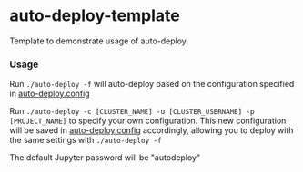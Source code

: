 # auto-deploy-template

Template to demonstrate usage of auto-deploy. 

### Usage
Run `./auto-deploy -f` will auto-deploy based on the configuration specified in [auto-deploy.config](https://github.com/RobGeada/auto-deploy-template/blob/master/auto-deploy.config)

Run `./auto-deploy -c [CLUSTER_NAME] -u [CLUSTER_USERNAME] -p [PROJECT_NAME]` to specify your own configuration. This new configuration will be saved in [auto-deploy.config](https://github.com/RobGeada/auto-deploy-template/blob/master/auto-deploy.config) accordingly, allowing you to deploy with the same settings with `./auto-deploy -f`

The default Jupyter password will be "autodeploy"
